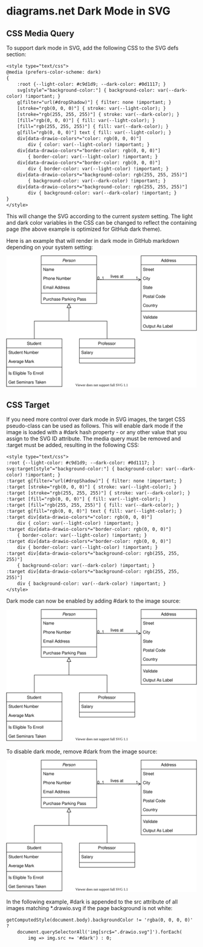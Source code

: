 # diagrams.net Dark Mode in SVG

## CSS Media Query

To support dark mode in SVG, add the following CSS to the SVG defs section:

```
<style type="text/css">
@media (prefers-color-scheme: dark)
{
    :root {--light-color: #c9d1d9; --dark-color: #0d1117; }
    svg[style^="background-color:"] { background-color: var(--dark-color) !important; }
    g[filter="url(#dropShadow)"] { filter: none !important; }
    [stroke="rgb(0, 0, 0)"] { stroke: var(--light-color); }
    [stroke="rgb(255, 255, 255)"] { stroke: var(--dark-color); }
    [fill="rgb(0, 0, 0)"] { fill: var(--light-color); }
    [fill="rgb(255, 255, 255)"] { fill: var(--dark-color); }
    g[fill="rgb(0, 0, 0)"] text { fill: var(--light-color); }
    div[data-drawio-colors*="color: rgb(0, 0, 0)"]
        div { color: var(--light-color) !important; }
    div[data-drawio-colors*="border-color: rgb(0, 0, 0)"]
        { border-color: var(--light-color) !important; }
    div[data-drawio-colors*="border-color: rgb(0, 0, 0)"]
        div { border-color: var(--light-color) !important; }
    div[data-drawio-colors*="background-color: rgb(255, 255, 255)"]
        { background-color: var(--dark-color) !important; }
    div[data-drawio-colors*="background-color: rgb(255, 255, 255)"]
        div { background-color: var(--dark-color) !important; }
}
</style>
```

This will change the SVG according to the current *system* setting. The light and
dark color variables in the CSS can be changed to reflect the containing page
(the above example is optimized for GitHub dark theme).

Here is an example that will render in dark mode in GitHub markdown depending
on your system setting:

![Diagram with system dark mode](diagram-light-dark.svg)

## CSS Target

If you need more control over dark mode in SVG images, the target CSS pseudo-class can be
used as follows. This will enable dark mode if the image is loaded with a #dark hash
property - or any other value that you assign to the SVG ID attribute. The media query
must be removed and :target must be added, resulting in the following CSS:

```
<style type="text/css">
:root {--light-color: #c9d1d9; --dark-color: #0d1117; }
svg:target[style^="background-color:"] { background-color: var(--dark-color) !important; }
:target g[filter="url(#dropShadow)"] { filter: none !important; }
:target [stroke="rgb(0, 0, 0)"] { stroke: var(--light-color); }
:target [stroke="rgb(255, 255, 255)"] { stroke: var(--dark-color); }
:target [fill="rgb(0, 0, 0)"] { fill: var(--light-color); }
:target [fill="rgb(255, 255, 255)"] { fill: var(--dark-color); }
:target g[fill="rgb(0, 0, 0)"] text { fill: var(--light-color); }
:target div[data-drawio-colors*="color: rgb(0, 0, 0)"]
    div { color: var(--light-color) !important; }
:target div[data-drawio-colors*="border-color: rgb(0, 0, 0)"]
    { border-color: var(--light-color) !important; }
:target div[data-drawio-colors*="border-color: rgb(0, 0, 0)"]
    div { border-color: var(--light-color) !important; }
:target div[data-drawio-colors*="background-color: rgb(255, 255, 255)"]
    { background-color: var(--dark-color) !important; }
:target div[data-drawio-colors*="background-color: rgb(255, 255, 255)"]
    div { background-color: var(--dark-color) !important; }
</style>
```

Dark mode can now be enabled by adding #dark to the image source:

![Diagram with target dark mode](diagram-target-dark.svg#dark)

To disable dark mode, remove #dark from the image source:

![Diagram with target dark mode](diagram-target-dark.svg)

In the following example, #dark is appended to the src attribute of
all images matching *.drawio.svg if the page background is not white:

```
getComputedStyle(document.body).backgroundColor != 'rgba(0, 0, 0, 0)' ?
	document.querySelectorAll('img[src$=".drawio.svg"]').forEach(
		img => img.src += '#dark') : 0;
```
